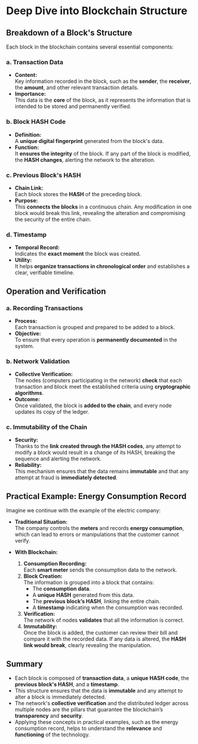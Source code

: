 # **Deep Dive into Blockchain Structure**

## **Breakdown of a Block's Structure**

Each block in the blockchain contains several essential components:

### a. **Transaction Data**
- **Content:**  
  Key information recorded in the block, such as the **sender**, the **receiver**, the **amount**, and other relevant transaction details.
- **Importance:**  
  This data is the **core** of the block, as it represents the information that is intended to be stored and permanently verified.

### b. **Block HASH Code**
- **Definition:**  
  A **unique digital fingerprint** generated from the block's data.
- **Function:**  
  It **ensures the integrity** of the block. If any part of the block is modified, the **HASH changes**, alerting the network to the alteration.

### c. **Previous Block's HASH**
- **Chain Link:**  
  Each block stores the **HASH** of the preceding block.
- **Purpose:**  
  This **connects the blocks** in a continuous chain. Any modification in one block would break this link, revealing the alteration and compromising the security of the entire chain.

### d. **Timestamp**
- **Temporal Record:**  
  Indicates the **exact moment** the block was created.
- **Utility:**  
  It helps **organize transactions in chronological order** and establishes a clear, verifiable timeline.



## **Operation and Verification**

### a. **Recording Transactions**
- **Process:**  
  Each transaction is grouped and prepared to be added to a block.
- **Objective:**  
  To ensure that every operation is **permanently documented** in the system.

### b. **Network Validation**
- **Collective Verification:**  
  The nodes (computers participating in the network) **check** that each transaction and block meet the established criteria using **cryptographic algorithms**.
- **Outcome:**  
  Once validated, the block is **added to the chain**, and every node updates its copy of the ledger.

### c. **Immutability of the Chain**
- **Security:**  
  Thanks to the **link created through the HASH codes**, any attempt to modify a block would result in a change of its HASH, breaking the sequence and alerting the network.
- **Reliability:**  
  This mechanism ensures that the data remains **immutable** and that any attempt at fraud is **immediately detected**.



## **Practical Example: Energy Consumption Record**

Imagine we continue with the example of the electric company:

- **Traditional Situation:**  
  The company controls the **meters** and records **energy consumption**, which can lead to errors or manipulations that the customer cannot verify.
  
- **With Blockchain:**  
  1. **Consumption Recording:**  
     Each **smart meter** sends the consumption data to the network.
  2. **Block Creation:**  
     The information is grouped into a block that contains:
     - The **consumption data**.
     - A **unique HASH** generated from this data.
     - The **previous block’s HASH**, linking the entire chain.
     - A **timestamp** indicating when the consumption was recorded.
  3. **Verification:**  
     The network of nodes **validates** that all the information is correct.
  4. **Immutability:**  
     Once the block is added, the customer can review their bill and compare it with the recorded data. If any data is altered, the **HASH link would break**, clearly revealing the manipulation.



## **Summary**

- Each block is composed of **transaction data**, a **unique HASH code**, the **previous block's HASH**, and a **timestamp**.
- This structure ensures that the data is **immutable** and any attempt to alter a block is immediately detected.
- The network's **collective verification** and the distributed ledger across multiple nodes are the pillars that guarantee the blockchain’s **transparency** and **security**.
- Applying these concepts in practical examples, such as the energy consumption record, helps to understand the **relevance** and **functioning** of the technology.
